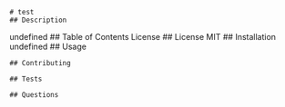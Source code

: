 
    # test
    ## Description 
undefined
    ## Table of Contents 
License
    ## License 
MIT
    ## Installation 
undefined
    ## Usage 

    ## Contributing 

    ## Tests 

    ## Questions 

    